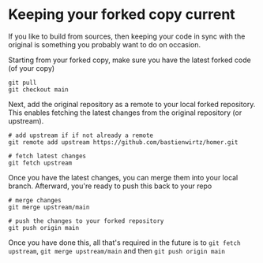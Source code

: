 # Keeping your forked copy current

If you like to build from sources, then keeping your code in sync with the original is something you probably want to do on occasion.

Starting from your forked copy, make sure you have the latest forked code (of your copy)
```
git pull
git checkout main
```


Next, add the original repository as a remote to your local forked repository. This enables fetching the latest changes from the original repository (or upstream).
```
# add upstream if if not already a remote
git remote add upstream https://github.com/bastienwirtz/homer.git

# fetch latest changes
git fetch upstream
```


Once you have the latest changes, you can merge them into your local branch. Afterward, you're ready to push this back to your repo
```
# merge changes
git merge upstream/main

# push the changes to your forked repository
git push origin main
```

Once you have done this, all that's required in the future is to `git fetch upstream`, `git merge upstream/main` and then `git push origin main`
